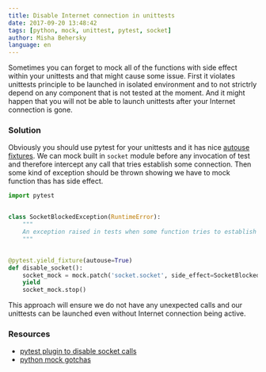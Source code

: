 ```yaml
---
title: Disable Internet connection in unittests
date: 2017-09-20 13:48:42
tags: [python, mock, unittest, pytest, socket]
author: Misha Behersky
language: en
---
```


Sometimes you can forget to mock all of the functions with side effect within your unittests and that might cause some issue. First it violates unittests principle to be launched in isolated environment and to not strictrly depend on any component that is not tested at the moment. And it might happen that you will not be able to launch unittests after your Internet connection is gone.

### Solution

Obviously you should use pytest for your unittests and it has nice [autouse fixtures](http://pythontesting.net/framework/pytest/pytest-fixtures-nuts-bolts/#autouse). We can mock built in `socket` module before any invocation of test and therefore intercept any call that tries establish some connection. Then some kind of exception should be thrown showing we have to mock function thas has side effect.

```python
import pytest


class SocketBlockedException(RuntimeError):
    """
    An exception raised in tests when some function tries to establish a connection.
    """


@pytest.yield_fixture(autouse=True)
def disable_socket():
    socket_mock = mock.patch('socket.socket', side_effect=SocketBlockedException).start()
    yield
    socket_mock.stop()
```

This approach will ensure we do not have any unexpected calls and our unittests can be launched even without Internet connection being active.

### Resources

* [pytest plugin to disable socket calls](https://github.com/miketheman/pytest-socket)
* [python mock gotchas](http://alexmarandon.com/articles/python_mock_gotchas/)
